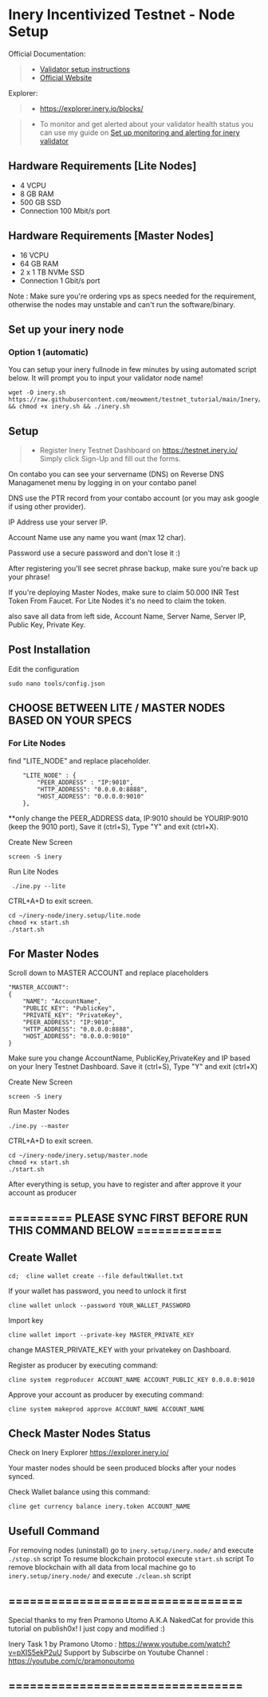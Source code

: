 # Inery Incentivized Testnet - Node Setup

Official Documentation:

>- [Validator setup instructions](https://docs.inery.io/docs/lite-and-master-nodes-1/)
>- [Official Website](https://inery.io/)

Explorer:
>-  https://explorer.inery.io/blocks/

>- To monitor and get alerted about your validator health status you can use my guide on [Set up monitoring and alerting for inery validator](https://github.com/nodesxploit/testnet/blob/main/inery/monitoring/README.md)


## Hardware Requirements [Lite Nodes]

- 4 VCPU
- 8 GB RAM
- 500 GB SSD 
- Connection 100 Mbit/s port

## Hardware Requirements [Master Nodes]

- 16 VCPU
- 64 GB RAM 
- 2 x 1 TB NVMe SSD 
- Connection 1 Gbit/s port

Note : Make sure you're ordering vps as specs needed for the requirement, otherwise the nodes may unstable and can't run the software/binary.

## Set up your inery node
### Option 1 (automatic)
You can setup your inery fullnode in few minutes by using automated script below. It will prompt you to input your validator node name!
```
wget -O inery.sh https://raw.githubusercontent.com/meowment/testnet_tutorial/main/Inery/inery.sh && chmod +x inery.sh && ./inery.sh
```

## Setup
>- Register Inery Testnet Dashboard on https://testnet.inery.io/
Simply click Sign-Up and fill out the forms.

On contabo you can see your servername (DNS) on Reverse DNS Managamenet menu by logging in on your contabo panel


DNS use the PTR record from your contabo account (or you may ask google if using other provider).

IP Address use your server IP.

Account Name use any name you want (max 12 char).

Password use a secure password and don't lose it :)

After registering you'll see secret phrase backup, make sure you're back up your phrase!

 If you're deploying Master Nodes, make sure to claim 50.000 INR Test Token From Faucet. For Lite Nodes it's no need to claim the token.

also save all data from left side, Account Name, Server Name, Server IP, Public Key, Private Key.

## Post Installation
Edit the configuration
```
sudo nano tools/config.json
```

## CHOOSE BETWEEN LITE / MASTER NODES BASED ON YOUR SPECS
### For Lite Nodes
find "LITE_NODE" and replace placeholder.
```
    "LITE_NODE" : {
        "PEER_ADDRESS" : "IP:9010",
        "HTTP_ADDRESS": "0.0.0.0:8888",
        "HOST_ADDRESS": "0.0.0.0:9010"
    },
```
**only change the PEER_ADDRESS data, IP:9010 should be YOURIP:9010 (keep the 9010 port), Save it (ctrl+S), Type "Y" and exit (ctrl+X).

Create New Screen
```
screen -S inery
```
Run Lite Nodes
```
 ./ine.py --lite
```
CTRL+A+D to exit screen.
```
cd ~/inery-node/inery.setup/lite.node
chmod +x start.sh
./start.sh
```

## For Master Nodes
Scroll down to MASTER ACCOUNT and replace placeholders
```
"MASTER_ACCOUNT":
{
    "NAME": "AccountName",
    "PUBLIC_KEY": "PublicKey",
    "PRIVATE_KEY": "PrivateKey",
    "PEER_ADDRESS": "IP:9010",
    "HTTP_ADDRESS": "0.0.0.0:8888",
    "HOST_ADDRESS": "0.0.0.0:9010"
}
```
 
Make sure you change AccountName, PublicKey,PrivateKey and IP based on your Inery Testnet Dashboard. Save it (ctrl+S), Type "Y" and exit (ctrl+X)

Create New Screen
```
screen -S inery
```
Run Master Nodes
```
./ine.py --master
```
CTRL+A+D to exit screen.
```
cd ~/inery-node/inery.setup/master.node
chmod +x start.sh
./start.sh
```
After everything is setup, you have to register and after approve it your account as producer


## ========= PLEASE SYNC FIRST BEFORE RUN THIS COMMAND BELOW ============

## Create Wallet
```
cd;  cline wallet create --file defaultWallet.txt
```
If your wallet has password, you need to unlock it first
```
cline wallet unlock --password YOUR_WALLET_PASSWORD
```
Import key 
```
cline wallet import --private-key MASTER_PRIVATE_KEY
```
change MASTER_PRIVATE_KEY with your privatekey on Dashboard.

Register as producer by executing command:
```
cline system regproducer ACCOUNT_NAME ACCOUNT_PUBLIC_KEY 0.0.0.0:9010
```
Approve your account as producer by executing command:
```
cline system makeprod approve ACCOUNT_NAME ACCOUNT_NAME
```
 

## Check Master Nodes Status 
Check on Inery Explorer https://explorer.inery.io/

Your master nodes should be seen produced blocks after your nodes synced.


Check Wallet balance using this command:
```
cline get currency balance inery.token ACCOUNT_NAME
```

## Usefull Command
For removing nodes (uninstall) go to `inery.setup/inery.node/` and execute `./stop.sh` script
To resume blockchain protocol execute `start.sh` script
To remove blockchain with all data from local machine go to `inery.setup/inery.node/` and execute `./clean.sh` script

## =================================
Special thanks to my fren Pramono Utomo A.K.A NakedCat for provide this tutorial on publish0x! I just copy and modified :)

Inery Task 1 by Pramono Utomo : https://www.youtube.com/watch?v=pXIS5ekP2uU
Support by Subscirbe on Youtube Channel : https://youtube.com/c/pramonoutomo
## =================================
